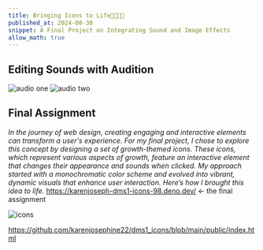 ```yaml
---
title: Bringing Icons to Life🐴🌙🌵🪷
published_at: 2024-08-30
snippet: A Final Project on Integrating Sound and Image Effects
allow_math: true
---
```


## Editing Sounds with Audition
![audio one](audio.jpeg)
![audio two](audioo.jpeg)

## Final Assignment
*In the journey of web design, creating engaging and interactive elements can transform a user's experience. For my final project, I chose to explore this concept by designing a set of growth-themed icons. These icons, which represent various aspects of growth, feature an interactive element that changes their appearance and sounds when clicked. My approach started with a monochromatic color scheme and evolved into vibrant, dynamic visuals that enhance user interaction. Here’s how I brought this idea to life.*
https://karenjoseph-dms1-icons-98.deno.dev/ <- the final assignment

![icons](icons.jpeg)

https://github.com/karenjosephine22/dms1_icons/blob/main/public/index.html